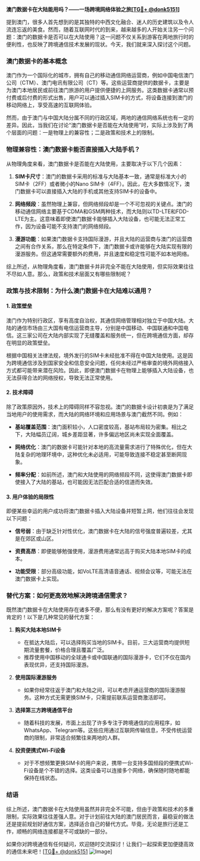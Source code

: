 **澳门数据卡在大陆能用吗？——一场跨境网络体验之旅[[TG💪+ @donk5151](https://t.me/s/donk5151)]**

提到澳门，很多人首先想到的是其独特的中西文化融合、迷人的历史建筑以及令人流连忘返的美食。然而，随着互联网时代的到来，越来越多的人开始关注另一个问题：澳门的数据卡是否可以在大陆使用？这一问题不仅关系到游客在两地旅行时的便利性，也反映了跨境通信技术发展的现状。今天，我们就来深入探讨这个问题。

### 澳门数据卡的基本概念

澳门作为一个国际化的城市，拥有自己的移动通信网络运营商，例如中国电信澳门公司（CTM）、澳门电讯有限公司（CT）等。这些运营商提供的数据卡，主要是为澳门本地居民或前往澳门旅游的用户提供便捷的上网服务。这类数据卡通常以预付费或后付费的形式出售，用户可以通过插入SIM卡的方式，将设备连接到澳门的移动网络上，享受高速的互联网体验。

然而，由于澳门与中国大陆分属不同的行政区域，两地的通信网络系统也有一定的差异。因此，当我们在讨论“澳门数据卡是否能在大陆使用”时，实际上涉及到了两个层面的问题：一是物理上的兼容性；二是政策和技术上的限制。

### 物理兼容性：澳门数据卡能否直接插入大陆手机？

从物理角度来看，澳门数据卡是否能在大陆使用，主要取决于以下几个因素：

1. **SIM卡尺寸**：澳门的数据卡采用的标准与大陆基本一致，通常是标准大小的SIM卡（2FF）或者微小的Nano SIM卡（4FF）。因此，在大多数情况下，澳门数据卡可以直接插入大陆的手机或其他支持SIM卡的设备中。

2. **网络频段**：虽然物理上兼容，但网络频段却是一个不可忽视的关键点。澳门的移动通信网络主要基于CDMA和GSM两种技术，而大陆则以TD-LTE和FDD-LTE为主。这意味着即使澳门数据卡能够插入大陆设备，也可能无法正常工作，因为设备可能不支持澳门的网络频段。

3. **漫游功能**：如果澳门数据卡支持国际漫游，并且大陆的运营商与澳门的运营商之间有合作关系，那么在特定条件下，澳门数据卡或许能够在大陆实现有限的漫游服务。但这通常需要额外的费用，并且速度和稳定性可能不如本地网络。

综上所述，从物理角度看，澳门数据卡并非完全不能在大陆使用，但实际效果往往不尽如人意。那么，政策和技术层面又有哪些限制呢？

### 政策与技术限制：为什么澳门数据卡在大陆难以通用？

#### 1. **政策壁垒**
澳门作为特别行政区，享有高度自治权，其通信网络管理相对独立于中国大陆。大陆的通信市场由三大国有电信运营商主导，分别是中国移动、中国联通和中国电信。这三家公司在大陆内部实现了无缝覆盖和服务统一，但在跨境通信方面，却存在明显的政策壁垒。

根据中国相关法律法规，境外发行的SIM卡未经批准不得在中国大陆使用。这是因为跨境通信涉及到国家安全和信息安全问题，任何未经过严格审查的境外网络接入方式都可能带来潜在风险。因此，即便澳门数据卡在物理上能够插入大陆设备，也无法获得合法的网络授权，导致无法正常使用。

#### 2. **技术障碍**
除了政策原因外，技术上的障碍同样不容忽视。澳门的数据卡设计初衷是为了满足当地用户的使用需求，而大陆的网络环境和应用场景与澳门截然不同。例如：

- **基站覆盖范围**：澳门面积较小，人口密度较高，基站布局较为密集。相比之下，大陆幅员辽阔，城乡差距显著，许多偏远地区尚未实现全面覆盖。
  
- **网络优化**：澳门的数据卡可能针对本地的高流量需求进行了特殊优化，但在大陆复杂的地理环境中，这种优化未必适用，可能导致连接不稳定甚至断网现象。

- **频率分配**：如前所述，澳门和大陆使用的网络频段不同，这使得澳门数据卡即使接入了大陆的基站，也可能因无法匹配合适的信道而失效。

#### 3. **用户体验的局限性**
即便某些幸运的用户成功将澳门数据卡插入大陆设备并短暂上网，他们往往会发现以下问题：

- **信号弱**：由于缺乏针对性优化，澳门数据卡在大陆的信号强度普遍较差，尤其是在郊区或山区。
  
- **资费高昂**：即便能够勉强使用，漫游费用通常远高于购买大陆本地SIM卡的成本。

- **功能受限**：部分高级功能，如VoLTE高清语音通话、视频会议等，可能无法在澳门数据卡上实现。

### 替代方案：如何更高效地解决跨境通信需求？

既然澳门数据卡在大陆使用存在诸多不便，那么有没有更好的解决方案呢？答案是肯定的！以下是几种常见的替代方案：

1. **购买大陆本地SIM卡**
   - 在抵达大陆后，可以选择购买当地的SIM卡。目前，三大运营商均提供短期流量套餐，价格合理且覆盖广泛。
   - 推荐使用中国移动的全球通卡或中国联通的国际漫游卡，它们不仅在国内表现优异，还支持国际漫游。

2. **使用国际漫游服务**
   - 如果你经常往返于澳门和大陆之间，可以考虑开通运营商的国际漫游服务。这种方式无需更换SIM卡，只需提前联系运营商激活即可。

3. **选择第三方跨境通信平台**
   - 随着科技的发展，市面上出现了许多专注于跨境通信的应用程序，如WhatsApp、Telegram等。这些应用通过互联网传输信息，不受传统运营商的限制，非常适合频繁往来两地的人群。

4. **投资便携式Wi-Fi设备**
   - 对于不想频繁更换SIM卡的用户来说，携带一台支持多国频段的便携式Wi-Fi设备是个不错的选择。这类设备可以连接多个网络，确保随时随地都能保持在线状态。

### 结语

综上所述，澳门数据卡在大陆使用虽然并非完全不可能，但由于政策和技术的多重限制，实际效果往往差强人意。对于计划前往大陆的澳门居民而言，最稳妥的做法还是提前规划好通信方案，选择适合自己的替代方式。毕竟，无论是旅行还是工作，顺畅的网络连接都是不可或缺的一部分。

如果你对跨境通信有任何疑问，欢迎随时交流探讨！让我们一起探索更加便捷高效的通信未来吧！[[TG💪+ @donk5151](https://t.me/s/donk5151) ![Image](https://i.postimg.cc/rwNCRYN7/Snipaste-2025-04-30-17-27-05.png)]